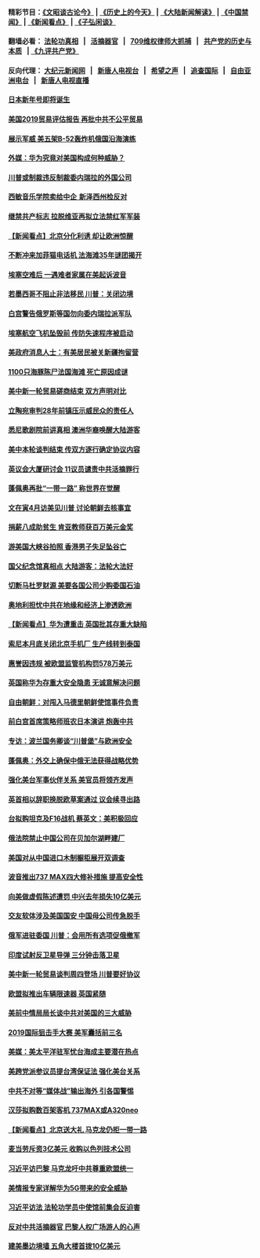 #### 精彩节目：[《文昭谈古论今》](http://134.209.198.168/wenzhao) | [《历史上的今天》](http://134.209.198.168/today-in-history) | [《大陆新闻解读》](http://134.209.198.168/ntdtv-comedy) | [《中国禁闻》](http://134.209.198.168/ntdtv-news) | [《新闻看点》](http://134.209.198.168/news-insight) | [《子弘闲谈》](http://134.209.198.168/zihongxiantan/) 

  #### 翻墙必看： [法轮功真相](http://134.209.198.168:10000/videos/truth.html) &nbsp;&nbsp;|&nbsp;&nbsp; [活摘器官](http://134.209.198.168:10000/videos/res/Organs/) &nbsp;&nbsp;|&nbsp;&nbsp; [709维权律师大抓捕](http://134.209.198.168:10000/videos/709/) &nbsp;&nbsp;|&nbsp;&nbsp; [共产党的历史与本质](http://134.209.198.168:10000/videos/ccp.html) &nbsp;&nbsp;| [《九评共产党》](http://134.209.198.168:10000/videos/jiuping/) 

#### 反向代理： [大纪元新闻网](http://134.209.198.168:10080/) &nbsp;&nbsp;|&nbsp;&nbsp; [新唐人电视台](http://134.209.198.168:8000/) &nbsp;&nbsp;|&nbsp;&nbsp; [希望之声](http://134.209.198.168:8200/) &nbsp;&nbsp;|&nbsp;&nbsp; [追查国际](http://134.209.198.168:10010/) &nbsp;&nbsp;|&nbsp;&nbsp; [自由亚洲电台](http://134.209.198.168:9800/) &nbsp;&nbsp;|&nbsp;&nbsp; [新唐人电视直播](http://134.209.198.168/) 

#### [日本新年号即将诞生](../pages/nsc418/n11151078.md?t=03301237) 

#### [美国2019贸易评估报告 再批中共不公平贸易](../pages/nsc418/n11150818.md?t=03301237) 

#### [展示军威 美五架B-52轰炸机俄国沿海演练](../pages/nsc418/n11150480.md?t=03301237) 

#### [外媒：华为究竟对美国构成何种威胁？](../pages/nsc418/n11149562.md?t=03301237) 

#### [川普或制裁违反制裁委内瑞拉的外国公司](../pages/nsc418/n11150019.md?t=03301237) 

#### [西敏音乐学院卖给中企 新泽西州检反对](../pages/nsc418/n11149680.md?t=03301237) 

#### [继禁共产标志 拉脱维亚再拟立法禁红军军装](../pages/nsc418/n11149779.md?t=03301237) 

#### [【新闻看点】北京分化利诱 却让欧洲惊醒](../pages/nsc418/n11149321.md?t=03301237) 

#### [不断冲来加菲猫电话机 法海滩35年谜团揭开](../pages/nsc418/n11149623.md?t=03301237) 

#### [埃塞空难后 一遇难者家属在美起诉波音](../pages/nsc418/n11149698.md?t=03301237) 

#### [若墨西哥不阻止非法移民 川普：关闭边境](../pages/nsc418/n11149488.md?t=03301237) 

#### [白宫警告俄罗斯等国勿向委内瑞拉派军队](../pages/nsc418/n11149658.md?t=03301237) 

#### [埃塞航空飞机坠毁前 传防失速程序被启动](../pages/nsc418/n11149281.md?t=03301237) 

#### [美政府消息人士：有美居民被关新疆拘留营](../pages/nsc418/n11149339.md?t=03301237) 

#### [1100只海豚陈尸法国海滩 死亡原因成谜](../pages/nsc418/n11148870.md?t=03301237) 

#### [美中新一轮贸易磋商结束 双方声明对比](../pages/nsc418/n11149183.md?t=03301237) 

#### [立陶宛审判28年前镇压示威民众的责任人](../pages/nsc418/n11148633.md?t=03301237) 

#### [悉尼歌剧院前讲真相 澳洲华裔唤醒大陆游客](../pages/nsc418/n11148530.md?t=03301237) 

#### [美中本轮谈判结束 传双方逐行确定协议内容](../pages/nsc418/n11148669.md?t=03301237) 

#### [英议会大厦研讨会 11议员谴责中共活摘罪行](../pages/nsc418/n11147307.md?t=03301237) 

#### [蓬佩奥再批“一带一路” 称世界在觉醒](../pages/nsc418/n11148618.md?t=03301237) 

#### [文在寅4月访美见川普 讨论朝鲜去核事宜](../pages/nsc418/n11148476.md?t=03301237) 

#### [捐薪八成助贫生 肯亚教师获百万美元金奖](../pages/nsc418/n11148002.md?t=03301237) 

#### [游美国大峡谷拍照 香港男子失足坠谷亡](../pages/nsc418/n11147271.md?t=03301237) 

#### [国父纪念馆真相点 大陆游客：法轮大法好](../pages/nsc418/n11146855.md?t=03301237) 

#### [切断马杜罗财源 美要各国公司少购委国石油](../pages/nsc418/n11147170.md?t=03301237) 

#### [奥地利担忧中共在地缘和经济上渗透欧洲](../pages/nsc418/n11147131.md?t=03301237) 

#### [【新闻看点】华为遭重击 英国批其存重大缺陷](../pages/nsc418/n11146848.md?t=03301237) 

#### [索尼本月底关闭北京手机厂 生产线转到泰国](../pages/nsc418/n11146898.md?t=03301237) 

#### [惠誉因违规 被欧盟监管机构罚578万美元](../pages/nsc418/n11146571.md?t=03301237) 

#### [英国称华为存重大安全隐患 无诚意解决问题](../pages/nsc418/n11146736.md?t=03301237) 

#### [自由朝鲜：对闯入马德里朝鲜使馆事件负责](../pages/nsc418/n11145851.md?t=03301237) 

#### [前白宫首席策略师班农日本演讲 炮轰中共](../pages/nsc418/n11145680.md?t=03301237) 

#### [专访：波兰国务卿谈“川普堡”与欧洲安全](../pages/nsc418/n11144470.md?t=03301237) 

#### [蓬佩奥：外交上确保中俄无法获得战略优势](../pages/nsc418/n11144977.md?t=03301237) 

#### [强化美台军事伙伴关系 美官员将领齐发声](../pages/nsc418/n11144937.md?t=03301237) 

#### [英首相以辞职换脱欧草案通过 议会续寻出路](../pages/nsc418/n11144731.md?t=03301237) 

#### [台拟购坦克及F16战机 蔡英文：美积极回应](../pages/nsc418/n11144759.md?t=03301237) 

#### [俄法院禁止中国公司在贝加尔湖畔建厂](../pages/nsc418/n11144697.md?t=03301237) 

#### [美国对从中国进口木制橱柜展开双调查](../pages/nsc418/n11144673.md?t=03301237) 

#### [波音推出737 MAX四大修补措施 提高安全性](../pages/nsc418/n11144521.md?t=03301237) 

#### [向美做虚假陈述遭罚 中兴去年损失10亿美元](../pages/nsc418/n11144356.md?t=03301237) 

#### [交友软体涉及美国国安 中国母公司传急脱手](../pages/nsc418/n11144181.md?t=03301237) 

#### [俄军进驻委国 川普：会用所有选项促俄撤军](../pages/nsc418/n11144268.md?t=03301237) 

#### [印度试射反卫星导弹 三分钟击落卫星](../pages/nsc418/n11144027.md?t=03301237) 

#### [美中新一轮贸易谈判周四登场 川普要好协议](../pages/nsc418/n11144151.md?t=03301237) 

#### [欧盟拟推出车辆限速器 英国紧随](../pages/nsc418/n11143685.md?t=03301237) 

#### [美前中情局局长谈中共对美国的三大威胁](../pages/nsc418/n11143495.md?t=03301237) 

#### [2019国际狙击手大赛 美军囊括前三名](../pages/nsc418/n11143339.md?t=03301237) 

#### [美媒：美太平洋驻军忧台海成主要潜在热点](../pages/nsc418/n11142846.md?t=03301237) 

#### [美跨党派参议员提台湾保证法 强化美台关系](../pages/nsc418/n11142602.md?t=03301237) 

#### [中共不对等“媒体战”输出海外 引各国警惕](../pages/nsc418/n11141857.md?t=03301237) 

#### [汉莎拟购数百架客机 737MAX或A320neo](../pages/nsc418/n11141877.md?t=03301237) 

#### [【新闻看点】北京送大礼 马克龙仍拒一带一路](../pages/nsc418/n11141442.md?t=03301237) 

#### [麦当劳斥资3亿美元 收购以色列技术公司](../pages/nsc418/n11141614.md?t=03301237) 

#### [习近平访巴黎 马克龙吁中共尊重欧盟统一](../pages/nsc418/n11141400.md?t=03301237) 

#### [美情报专家详解华为5G带来的安全威胁](../pages/nsc418/n11141562.md?t=03301237) 

#### [习近平访法 法轮功学员中使馆前集会反迫害](../pages/nsc418/n11140913.md?t=03301237) 

#### [反对中共活摘器官 巴黎人权广场游人的心声](../pages/nsc418/n11141160.md?t=03301237) 

#### [建美墨边境墙 五角大楼首拨10亿美元](../pages/nsc418/n11141035.md?t=03301237) 

